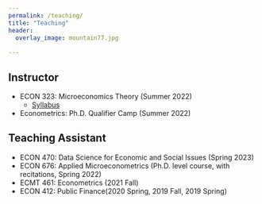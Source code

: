 ```yaml
---
permalink: /teaching/
title: "Teaching"
header:
  overlay_image: mountain77.jpg
 
---
```


## Instructor
- ECON 323: Microeconomics Theory (Summer 2022)
    - [Syllabus](/files/pdf/teaching/ECON323_Syllabus_Summer_S22.pdf)
- Econometrics:  Ph.D. Qualifier Camp (Summer 2022)
## Teaching Assistant
- ECON 470: Data Science for Economic and Social Issues (Spring 2023)
- ECON 676: Applied Microeconometrics (Ph.D. level course, with recitations, Spring 2022)
- ECMT 461: Econometrics (2021 Fall)
- ECON 412: Public Finance(2020 Spring, 2019 Fall, 2019 Spring)

